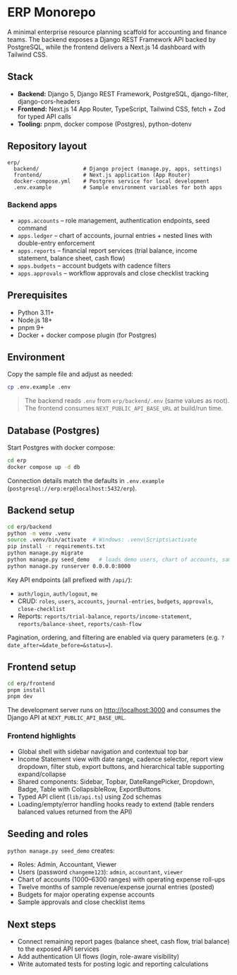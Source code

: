 # ERP Monorepo

A minimal enterprise resource planning scaffold for accounting and finance teams. The backend exposes a Django REST Framework API backed by PostgreSQL, while the frontend delivers a Next.js 14 dashboard with Tailwind CSS.

## Stack

- **Backend:** Django 5, Django REST Framework, PostgreSQL, django-filter, django-cors-headers
- **Frontend:** Next.js 14 App Router, TypeScript, Tailwind CSS, fetch + Zod for typed API calls
- **Tooling:** pnpm, docker compose (Postgres), python-dotenv

## Repository layout

```
erp/
  backend/              # Django project (manage.py, apps, settings)
  frontend/             # Next.js application (App Router)
  docker-compose.yml    # Postgres service for local development
  .env.example          # Sample environment variables for both apps
```

### Backend apps

- `apps.accounts` – role management, authentication endpoints, seed command
- `apps.ledger` – chart of accounts, journal entries + nested lines with double-entry enforcement
- `apps.reports` – financial report services (trial balance, income statement, balance sheet, cash flow)
- `apps.budgets` – account budgets with cadence filters
- `apps.approvals` – workflow approvals and close checklist tracking

## Prerequisites

- Python 3.11+
- Node.js 18+
- pnpm 9+
- Docker + docker compose plugin (for Postgres)

## Environment

Copy the sample file and adjust as needed:

```bash
cp .env.example .env
```

> The backend reads `.env` from `erp/backend/.env` (same values as root). The frontend consumes `NEXT_PUBLIC_API_BASE_URL` at build/run time.

## Database (Postgres)

Start Postgres with docker compose:

```bash
cd erp
docker compose up -d db
```

Connection details match the defaults in `.env.example` (`postgresql://erp:erp@localhost:5432/erp`).

## Backend setup

```bash
cd erp/backend
python -m venv .venv
source .venv/bin/activate  # Windows: .venv\Scripts\activate
pip install -r requirements.txt
python manage.py migrate
python manage.py seed_demo   # loads demo users, chart of accounts, sample data
python manage.py runserver 0.0.0.0:8000
```

Key API endpoints (all prefixed with `/api/`):

- `auth/login`, `auth/logout`, `me`
- CRUD: `roles`, `users`, `accounts`, `journal-entries`, `budgets`, `approvals`, `close-checklist`
- Reports: `reports/trial-balance`, `reports/income-statement`, `reports/balance-sheet`, `reports/cash-flow`

Pagination, ordering, and filtering are enabled via query parameters (e.g. `?date_after=&date_before=&status=`).

## Frontend setup

```bash
cd erp/frontend
pnpm install
pnpm dev
```

The development server runs on [http://localhost:3000](http://localhost:3000) and consumes the Django API at `NEXT_PUBLIC_API_BASE_URL`.

### Frontend highlights

- Global shell with sidebar navigation and contextual top bar
- Income Statement view with date range, cadence selector, report view dropdown, filter stub, export buttons, and hierarchical table supporting expand/collapse
- Shared components: Sidebar, Topbar, DateRangePicker, Dropdown, Badge, Table with CollapsibleRow, ExportButtons
- Typed API client (`lib/api.ts`) using Zod schemas
- Loading/empty/error handling hooks ready to extend (table renders balanced values returned from the API)

## Seeding and roles

`python manage.py seed_demo` creates:

- Roles: Admin, Accountant, Viewer
- Users (password `changeme123`): `admin`, `accountant`, `viewer`
- Chart of accounts (1000–6300 ranges) with operating expense roll-ups
- Twelve months of sample revenue/expense journal entries (posted)
- Budgets for major operating expense accounts
- Sample approvals and close checklist items

## Next steps

- Connect remaining report pages (balance sheet, cash flow, trial balance) to the exposed API services
- Add authentication UI flows (login, role-aware visibility)
- Write automated tests for posting logic and reporting calculations
